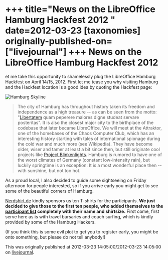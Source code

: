 +++
title="News on the LibreOffice Hamburg Hackfest 2012 "
date=2012-03-23
[taxonomies]
originally-published-on=["livejournal"]
+++
News on the LibreOffice Hamburg Hackfest 2012
=============================================

et me take this opportunity to shamelessly plug the LibreOffice Hamburg Hackfest on April 14/15, 2012. First let me tease you why visiting Hamburg and the Hackfest location is a good idea by quoting the Hackfest page:

![Hamburg Skyline](/img/lj/2012-03-23-Alsterpanorama2.jpg)

> The city of Hamburg has throughout history taken its freedom and independence
> as a high treasure -- as can be seen from the motto: "[Libertatem](http://en.wikipedia.org/wiki/Hamburg_Rathaus) quam peperere
> maiores digne studeat servare posteritas". It is also the closest major city to
> the birthplace of the codebase that later became LibreOffice. We will meet at
> the Attraktor, one of the homebases of the Chaos Computer Club, which has an
> interesting history starting with tales of international spionage during the
> cold war and much more (see Wikipedia). They have become older, wiser and tamer
> at least a bit since then, but still originate cool projects like [Project Blinkenlights](http://en.wikipedia.org/wiki/Project_Blinkenlights).
> Hamburg is rumored to have one of the worst climates of Germany
> (constant low-intensity rain), but luckily springtime is an exception: It is a
> most wonderful place then -- with sunshine, but not too hot.

As a proud local, I also decided to guide some sightseeing on Friday afternoon
for people interested, so if you arrive early you might get to see some of the
beautiful corners of Hamburg.

[Nerdshirt.de](http://www.nerdshirt.de/index.php) kindly sponsors us ten
T-shirts for the participants. **We just decided to give those to the first ten
people, who added themselves to the [participant
list](https://wiki.documentfoundation.org/index.php?title=Hackfest/Hamburg2012#Participants)
completely with their name and shirtsize.** First come, first serve here as is
with travel bursaries and couch surfing, which is kindly provided by some of
the Hamburg Hackers.

(If you think this is some evil plot to get you to register early, you might be onto something, but please do not tell anybody!)

This was originally published at 2012-03-23 14:05:00/2012-03-23 14:05:00 on [livejournal](https://sweetshark.livejournal.com/9876.html).



